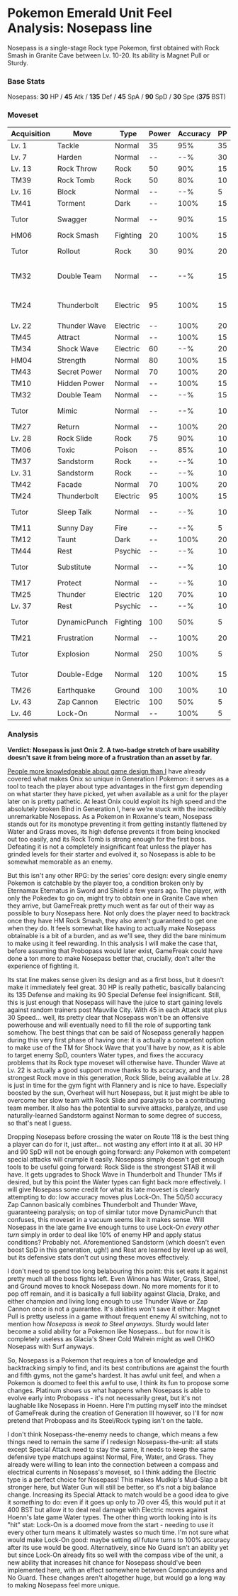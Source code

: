 # Pokemon Emerald Unit Feel Analysis: Nosepass line

Nosepass is a single-stage Rock type Pokemon, first obtained with Rock Smash in Granite Cave between Lv. 10-20. Its ability is Magnet Pull or Sturdy.

### Base Stats

Nosepass: **30** HP / **45** Atk / **135** Def / **45** SpA / **90** SpD / **30** Spe (**375** BST)

### Moveset

| Acquisition | Move         | Type     | Power | Accuracy | PP | Notes              |
|-------------|--------------|----------|-------|----------|----|--------------------|
| Lv. 1       | Tackle       | Normal   | 35    | 95%      | 35 |                    |
| Lv. 7       | Harden       | Normal   | --    | --%      | 30 |                    |
| Lv. 13      | Rock Throw   | Rock     | 50    | 90%      | 15 |                    |
| TM39        | Rock Tomb    | Rock     | 50    | 80%      | 10 |                    |
| Lv. 16      | Block        | Normal   | --    | --%      | 5  |                    |
| TM41        | Torment      | Dark     | --    | 100%     | 15 |                    |
| Tutor       | Swagger      | Normal   | --    | 90%      | 15 | Emerald only       |
| HM06        | Rock Smash   | Fighting | 20    | 100%     | 15 |                    |
| Tutor       | Rollout      | Rock     | 30    | 90%      | 20 | Emerald only       |
| TM32        | Double Team  | Normal   | --    | --%      | 15 | Buy at Game Corner |
| TM24        | Thunderbolt  | Electric | 95    | 100%     | 15 | Buy at Game Corner |
| Lv. 22      | Thunder Wave | Electric | --    | 100%     | 20 |                    |
| TM45        | Attract      | Normal   | --    | 100%     | 15 |                    |
| TM34        | Shock Wave   | Electric | 60    | --%      | 20 |                    |
| HM04        | Strength     | Normal   | 80    | 100%     | 15 |                    |
| TM43        | Secret Power | Normal   | 70    | 100%     | 20 |                    |
| TM10        | Hidden Power | Normal   | --    | 100%     | 15 |                    |
| TM32        | Double Team  | Normal   | --    | --%      | 15 |                    |
| Tutor       | Mimic        | Normal   | --    | --%      | 10 | Emerald only       |
| TM27        | Return       | Normal   | --    | 100%     | 20 |                    |
| Lv. 28      | Rock Slide   | Rock     | 75    | 90%      | 10 |                    |
| TM06        | Toxic        | Poison   | --    | 85%      | 10 |                    |
| TM37        | Sandstorm    | Rock     | --    | --%      | 10 |                    |
| Lv. 31      | Sandstorm    | Rock     | --    | --%      | 10 |                    |
| TM42        | Facade       | Normal   | 70    | 100%     | 20 |                    |
| TM24        | Thunderbolt  | Electric | 95    | 100%     | 15 |                    |
| Tutor       | Sleep Talk   | Normal   | --    | --%      | 10 | Emerald only       |
| TM11        | Sunny Day    | Fire     | --    | --%      | 5  |                    |
| TM12        | Taunt        | Dark     | --    | 100%     | 20 |                    |
| TM44        | Rest         | Psychic  | --    | --%      | 10 |                    |
| Tutor       | Substitute   | Normal   | --    | --%      | 10 | Emerald only       |
| TM17        | Protect      | Normal   | --    | --%      | 10 |                    |
| TM25        | Thunder      | Electric | 120   | 70%      | 10 |                    |
| Lv. 37      | Rest         | Psychic  | --    | --%      | 10 |                    |
| Tutor       | DynamicPunch | Fighting | 100   | 50%      | 5  | Emerald only       |
| TM21        | Frustration  | Normal   | --    | 100%     | 20 |                    |
| Tutor       | Explosion    | Normal   | 250   | 100%     | 5  | Emerald only       |
| Tutor       | Double-Edge  | Normal   | 120   | 100%     | 15 | Emerald only       |
| TM26        | Earthquake   | Ground   | 100   | 100%     | 10 |                    |
| Lv. 43      | Zap Cannon   | Electric | 100   | 50%      | 5  |                    |
| Lv. 46      | Lock-On      | Normal   | --    | 100%     | 5  |                    |

### Analysis

**Verdict: Nosepass is just Onix 2. A two-badge stretch of bare usability doesn't save it from being more of a frustration than an asset by far.**

[People more knowledgeable about game design than I](https://www.youtube.com/watch?v=w3mVb4sTE7U) have already covered what makes Onix so unique in Generation I Pokemon: it serves as a tool to teach the player about type advantages in the first gym depending on what starter they have picked, yet when available as a unit for the player later on is pretty pathetic. At least Onix could exploit its high speed and the absolutely broken Bind in Generation I, here we're stuck with the incredibly unremarkable Nosepass. As a Pokemon in Roxanne's team, Nosepass stands out for its monotype preventing it from getting instantly flattened by Water and Grass moves, its high defense prevents it from being knocked out too easily, and its Rock Tomb is strong enough for the first boss. Defeating it is not a completely insignificant feat unless the player has grinded levels for their starter and evolved it, so Nosepass is able to be somewhat memorable as an enemy. 

But this isn't any other RPG: by the series' core design: every single enemy Pokemon is catchable by the player too, a condition broken only by Eternamax Eternatus in Sword and Shield a few years ago. The player, with only the Pokedex to go on, might try to obtain one in Granite Cave when they arrive, but GameFreak pretty much went as far out of their way as possible to bury Nosepass here. Not only does the player need to backtrack once they have HM Rock Smash, they also aren't guaranteed to get one when they do. It feels somewhat like having to actually make Nosepass obtainable is a bit of a burden, and as we'll see, they did the bare minimum to make using it feel rewarding. In this analysis I will make the case that, before assuming that Probopass would later exist, GameFreak could have done a ton more to make Nosepass better that, crucially, don't alter the experience of fighting it.

Its stat line makes sense given its design and as a first boss, but it doesn't make it immediately feel great. 30 HP is really pathetic, basically balancing its 135 Defense and making its 90 Special Defense feel insignificant. Still, this is just enough that Nosepass will have the juice to start gaining levels against random trainers post Mauville City. With 45 in each Attack stat plus 30 Speed... well, its pretty clear that Nosepass won't be an offensive powerhouse and will eventually need to fill the role of supporting tank somehow. The best things that can be said of Nosepass generally happen during this very first phase of having one: it is actually a competent option to make use of the TM for Shock Wave that you'll have by now, as it is able to target enemy SpD, counters Water types, and fixes the accuracy problems that its Rock type moveset will otherwise have. Thunder Wave at Lv. 22 is actually a good support move thanks to its accuracy, and the strongest Rock move in this generation, Rock Slide, being available at Lv. 28 is just in time for the gym fight with Flannery and is nice to have. Especially boosted by the sun, Overheat will hurt Nosepass, but it just might be able to overcome her slow team with Rock Slide and paralysis to be a contributing team member. It also has the potential to survive attacks, paralyze, and use naturally-learned Sandstorm against Norman to some degree of success, so that's neat I guess.

Dropping Nosepass before crossing the water on Route 118 is the best thing a player can do for it, just after... not wasting any effort into it at all. 30 HP and 90 SpD will not be enough going forward: any Pokemon with competent special attacks will crumple it easily. Nosepass simply doesn't get enough tools to be useful going forward: Rock Slide is the strongest STAB it will have. It gets upgrades to Shock Wave in Thunderbolt and Thunder TMs if desired, but by this point the Water types can fight back more effectively. I will give Nosepass some credit for what its late moveset is clearly attempting to do: low accuracy moves plus Lock-On. The 50/50 accuracy Zap Cannon basically combines Thunderbolt and Thunder Wave, guaranteeing paralysis; on top of similar tutor move DynamicPunch that confuses, this moveset in a vacuum seems like it makes sense. Will Nosepass in the late game live enough turns to use Lock-On _every other turn_ simply in order to deal like 10% of enemy HP and apply status conditions? Probably not. Aforementioned Sandstorm (which doesn't even boost SpD in this generation, ugh!) and Rest are learned by level up as well, but its defensive stats don't cut using these moves effectively.

I don't need to spend too long belabouring this point: this set eats it against pretty much all the boss fights left. Even Winona has Water, Grass, Steel, and Ground moves to knock Nosepass down. No more moments for it to pop off remain, and it is basically a full liability against Glacia, Drake, and either champion and living long enough to use Thunder Wave or Zap Cannon once is not a guarantee. It's abilities won't save it either: Magnet Pull is pretty useless in a game without frequent enemy AI switching, not to mention how _Nosepass is weak to Steel anyways_. Sturdy would later become a solid ability for a Pokemon like Nosepass... but for now it is completely useless as Glacia's Sheer Cold Walrein might as well OHKO Nosepass with Surf anyways.

So, Nosepass is a Pokemon that requires a ton of knowledge and backtracking simply to find, and its best contributions are against the fourth and fifth gyms, not the game's hardest. It has awful unit feel, and when a Pokemon is doomed to feel this awful to use, I think its fun to propose some changes. Platinum shows us what happens when Nosepass is able to evolve early into Probopass - it's not necessarily great, but it's not laughable like Nosepass in Hoenn. Here I'm putting myself into the mindset of GameFreak during the creation of Generation III however, so I'll for now pretend that Probopass and its Steel/Rock typing isn't on the table. 

I don't think Nosepass-the-enemy needs to change, which means a few things need to remain the same if I redesign Nosepass-the-unit: all stats except Special Attack need to stay the same, it needs to keep the same defensive type matchups against Normal, Fire, Water, and Grass. They already were willing to lean into the connection between a compass and electrical currents in Nosepass's moveset, so I think adding the Electric type is a perfect choice for Nosepass! This makes Mudkip's Mud-Slap a bit stronger here, but Water Gun will still be better, so it's not a big balance change. Increasing its Special Attack to match would be a good idea to give it _something_ to do: even if it goes up only to 70 over 45, this would put it at 400 BST but allow it to deal real damage with Electric moves against Hoenn's late game Water types. The other thing worth looking into is its "hit" stat: Lock-On is a doomed move from the start - needing to use it every other turn means it ultimately wastes so much time. I'm not sure what would make Lock-On good: maybe setting _all_ future turns to 100% accuracy after its use would be good. Alternatively, since No Guard isn't an ability yet but since Lock-On already fits so well with the compass vibe of the unit, a new ability that increases hit chance for Nosepass should've been implemented here, with an effect somewhere between Compoundeyes and No Guard. These changes aren't altogether huge, but would go a long way to making Nosepass feel more unique.